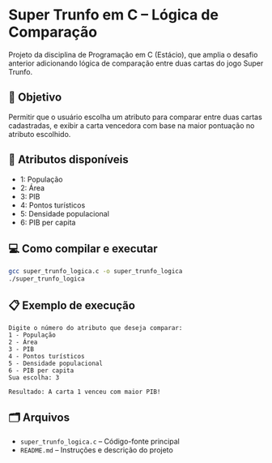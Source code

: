 # Super Trunfo em C – Lógica de Comparação

Projeto da disciplina de Programação em C (Estácio), que amplia o desafio anterior adicionando lógica de comparação entre duas cartas do jogo Super Trunfo.

## 🧠 Objetivo

Permitir que o usuário escolha um atributo para comparar entre duas cartas cadastradas, e exibir a carta vencedora com base na maior pontuação no atributo escolhido.

## 🧾 Atributos disponíveis

- 1: População
- 2: Área
- 3: PIB
- 4: Pontos turísticos
- 5: Densidade populacional
- 6: PIB per capita

## 💻 Como compilar e executar

```bash
gcc super_trunfo_logica.c -o super_trunfo_logica
./super_trunfo_logica
```

## 📋 Exemplo de execução

```
Digite o número do atributo que deseja comparar:
1 - População
2 - Área
3 - PIB
4 - Pontos turísticos
5 - Densidade populacional
6 - PIB per capita
Sua escolha: 3

Resultado: A carta 1 venceu com maior PIB!
```

## 🗂️ Arquivos

- `super_trunfo_logica.c` – Código-fonte principal
- `README.md` – Instruções e descrição do projeto

